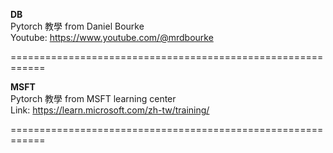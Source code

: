 **DB**  
Pytorch 教學 from Daniel Bourke  
Youtube: https://www.youtube.com/@mrdbourke  

============================================================  
  
**MSFT**  
Pytorch 教學 from MSFT learning center  
Link: https://learn.microsoft.com/zh-tw/training/  

============================================================
